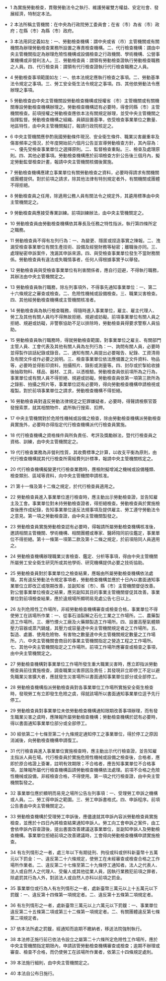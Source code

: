 * 1 為實施勞動檢查，貫徹勞動法令之執行、維護勞雇雙方權益、安定社會、發展經濟，特制定本法。

* 2 本法所稱主管機關：在中央為行政院勞工委員會；在省（市）為省（市）政府；在縣（市）為縣（市）政府。

* 3 本法用詞定義如左：一、勞動檢查機構：謂中央或省（市）主管機關或有關機關為辦理勞動檢查業務所設置之專責檢查機構。二、代行檢查機構：謂由中央主管機關指定為辦理危險性機構或設備檢查之行政機關、學術機構、公營事業機構或非營利法人。三、勞動檢查員：謂領有勞動檢查證執行勞動檢查職務之人員。四、代行檢查員：謂領有代行檢查證執行代行檢查職務之人員。

* 4 勞動檢查事項範圍如左：一、依本法規定應執行檢查之事項。二、勞動基準法令規定之事項。三、勞工安全衛生法令規定之事項。四、其他依勞動法令應辦理之事項。

* 5 勞動檢查由中央主管機關設勞動檢查機構或授權省（市）主管機關或有關機關專設勞動檢查機構辦理之。勞動檢查機構認有必要時，得會同縣（市）主管機關檢查。前項授權之勞動檢查應依本法有關規定辦理，並受中央主管機關之指揮監督。勞動檢查機構之組織、員額設置基準，依受檢查事業單位之數量、地區特性，由中央主管機關擬訂，報請行政院核定之。

* 6 中央主管機關應參酌我國勞動條件現況、安全衛生條件、職業災害嚴重率及傷害頻率之情況，於年度開始前六個月公告並宣導勞動檢查方針，其內容為：一、優先受檢查事業單位之選擇原則。二、監督檢查重點。三、檢查及處理原則。四、其他必要事項。勞動檢查機構應於前項檢查方針公告後三個月內，擬定勞動監督檢查計畫，報請中央主管機關核備後實施。

* 7 勞動檢查機構應建立事業單位有關勞動檢查之資料，必要時得請求有關機關或團體提供。對於前項之請求，除其他法律有特別規定者外，有關機關或團體不得拒絕。

* 8 勞動檢查員之任用，除適用公務人員有關法令之規定外，其遴用標準由中央主管機關定之。

* 9 勞動檢查員應接受專業訓練。前項訓練辦法，由中央主管機關定之。

* 10 勞動檢查員由勞動檢查機構依其專長及任務之特性指派，執行第四條所定之職務。

* 11 勞動檢查員不得有左列行為：一、為變更、隱匿或捏造事實之陳報。二、洩漏受檢查事業單位有關生產技術、設備及經營財務等秘密；離職後亦同。三、處理秘密申訴案件，洩漏其申訴來源。四、與受檢查事業單位發生不當財務關係。勞動檢查員有違法或失職情事者，任何人得根據事實予以舉發。

* 12 勞動檢查員與受檢查事業單位有利害關係者，應自行迴避，不得執行職務，其辦法由中央主管機關定之。

* 13 勞動檢查員執行職務，除左列事項外，不得事先通知事業單位：一、第二十六條規定之審查或檢查。二、危險性機械或設備檢查。三、職業災害檢查。四、其他經勞動檢查機構或主管機關核准者。

* 14 勞動檢查員為執行檢查職務，得隨時進入事業單位，雇主、雇主代理人、勞工及其他有關人員均不得無故拒絕、規避或妨礙。前項事業單位有關人員之拒絕、規避或妨礙，非警察協助不足以排除時，勞動檢查員得要求警察人員協助。

* 15 勞動檢查員執行職務時，得就勞動檢查範圍，對事業單位之雇主、有關部門主管人員、工會代表及其他有關人員為左列行為：一、詢問有關人員，必要時並得製作談話紀錄或錄音。二、通知有關人員提出必要報告、紀錄、工資清冊及有關文件或作必要之說明。三、檢查事業單位依法應備置之文件資料、物品等，必要時並得影印資料，拍攝照片、錄影或測量等。四、封存或於掣給收據後抽取物料、樣品、器材、工具，以憑檢驗。勞動檢查員依前項所為之行為，事業單位或有關人員不得拒絕、規避或妨礙。勞動檢查員依第一項第三款所為之錄影、拍攝之照片等，事業單位認有必要時，得向勞動檢查機構申請檢視或複製。對於前項事業單位之請求，勞動檢查機構不得拒絕。

* 16 勞動檢查員對違反勞動法律規定之犯罪嫌疑者，必要時，得聲請檢察官簽發搜索票，就其相關物件、處所執行搜索、扣押。

* 17 中央主管機關對於危險性機械或設備之檢查，除由勞動檢查機構派勞動檢查員實施外，必要時亦得指定代行檢查機構派代行檢查員實施。

* 18 代行檢查機構之資格條件與所負責任、考評及獎勵辦法，暨代行檢查員之資格、訓練，由中央主管機關定之。

* 19 代行檢查業務為非營利性質，其收費標準之計算，以收支平衡為原則，由代行檢查機構就其代行檢查所需經費列計標準，報請中央主管機關核定之。

* 20 代行檢查機構擬變更代行檢查業務時，應檢附擬增減之機械或設備種類、檢查類別、區域等資料，向中央主管機關申請核准。

* 21 第十一條及第十二條之規定，於代行檢查員適用之。

* 22 勞動檢查員進入事業單位進行檢查時，應主動出示勞動檢查證，並告知雇主及工會。事業單位對未持勞動檢查證者，得拒絕檢查。勞動檢查員於實施檢查後應作成紀錄，告知事業單位違反法規事項及提供雇主、勞工遵守勞動法令之意見。第一項之勞動檢查證，由中央主管機關製發之。

* 23 勞動檢查員實施勞動檢查認有必要時，得報請所屬勞動檢查機構核准後，邀請相關主管機關、學術機構、相關團體或專家、醫師陪同前往鑑定，事業單位不得拒絕。第十一條第一項第二款及第十二條之規定，於前項陪同人員適用之。

* 24 勞動檢查機構辦理職業災害檢查、鑑定、分析等事項，得由中央主管機關所屬勞工安全衛生研究所或其他學術、研究機構提供必要之技術協助。

* 25 勞動檢查員對於事業單位之檢查結果，應報由所屬勞動檢查機構依法處理。其有違反勞動法令規定事項者，勞動檢查機構並應於十日內以書面通知事業單位立即改正或限期改善，並副知省（市）、縣（市）主管機關督促改善。對公營事業單位檢查之結果，應另副知其目的事業主管機關督促其改善。事業單位對前項檢查結果，應於違規場所顯明易見處公告七日以上。

* 26 左列危險性工作場所，非經勞動檢查機構審查或檢查合格，事業單位不得使勞工在該場所作業：一、從事石油裂解之石化工業之工作場所。二、農藥製造工作場所。三、爆竹煙火工廠及火藥類製造工作場所。四、設置高壓氣體類壓力容器或蒸汽鍋爐，其壓力或容量達中央主管機關規定者之工作場所。五、製造、處置、使用危險物、有害物之數量達中央主管機關規定數量之工作場所。六、中央主管機關會商目的事業主管機關指定之營造工程之工作場所。七、其他中央主管機關指定之工作場所。前項工作場所應審查或檢查之事項，由中央主管機關定之。

* 27 勞動檢查機構對事業單位工作場所發生重大職業災害時，應立即指派勞動檢查員前往實施檢查，調查職業災害原因及責任；其發現非立即停工不足以避免職業災害擴大者，應就發生災害場所以書面通知事業單位部分或全部停工。

* 28 勞動檢查機構指派勞動檢查員對各事業單位工作場所實施安全衛生檢查時，發現勞工有立即發生危險之虞，得就該場所以書面通知事業單位逕予先行停工。

* 29 勞動檢查員對事業單位未依勞動檢查機構通知限期改善事項辦理，而有發生職業災害之虞時，應陳報所屬勞動檢查機構；勞動檢查機構於認有必要時，得以書面通知事業單位部分或全部停工。

* 30 經依第二十七條至第二十九條規定通知停工之事業單位，得於停工之原因消滅後，向勞動檢查機構申請復工。

* 31 代行檢查員進入事業單位實施檢查時，應主動出示代行檢查證，並告知雇主指派人員在場。代行檢查員於實施危險性機械或設備之檢查後，合格者，應即於原合格證上簽署，註明有效期限；不合格者，應告知事業單位不合格事項，並陳報所屬代行檢查機構函請勞動檢查機構依法處理。前項不合格之危險性機械或設備，非經檢查合格，不得使用。第一項之代行檢查證，由中央主管機關製發之。

* 32 事業單位應於顯明而易見之場所公告左列事項：一、受理勞工申訴之機構或人員。二、勞工得申訴之範圍。三、勞工申訴書格式。四、申訴程序。前項公告書由中央主管機關定之。

* 33 勞動檢查機構於受理勞工申訴後，應儘速就其申訴內容派勞動檢查員實施檢查，並應於十四日內將檢查結果通知申訴人。勞工向工會申訴之案件，由工會依申訴內容查證後，提出書面改善建議送事業單位，並副知申訴人及勞動檢查機構。事業單位拒絕前項之改善建議時，工會得向勞動檢查機構申請實施檢查。

* 34 有左列情形之一者，處三年以下有期徒刑、拘役或科或併科新臺幣十五萬元以下罰金：一、違反第二十六條規定，使勞工在未經審查或檢查合格之工作場所作業者。二、違反第二十七條至第二十九條停工通知者。法人之代表人、法人或自然人之代理人、受僱人或其他從業人員，因執行業務犯前項之罪者，除處罰其行為人外，對該法人或自然人亦科以前項之罰金。

* 35 事業單位或行為人有左列情形之一者，處新臺幣三萬元以上十五萬元以下罰鍰：一、違反第十四條第一項規定者。二、違反第十五條第二項規定者。

* 36 有左列情形之一者，處新臺幣三萬元以上六萬元以下罰鍰：一、事業單位違反第二十五條第二項或第三十二條第一項規定者。二、有關團體違反第七條第二項規定者。

* 37 依本法所處之罰鍰，經通知而逾期不繳納者，移送法院強制執行。

* 38 本法修正施行前已依法令設立之屬第二十六條所定危險性工作場所，應於中央主管機關指定期限內，申請該管勞動檢查機構審查或檢查；逾期不辦理或審查、檢查不合格，而仍使勞工在該場所作業者，依第三十四條規定處則。

* 39 本法施行細則，由中央主管機關定之。

* 40 本法自公布日施行。

